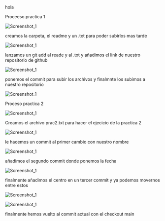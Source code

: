 hola

Proceeso practica 1

![Screenshot_1](https://user-images.githubusercontent.com/114656738/205112502-e8d41d86-9d67-4a06-a694-cec6be955057.png)

creamos la carpeta, el readme y un .txt para poder subirlos mas tarde

![Screenshot_1](https://user-images.githubusercontent.com/114656738/205112841-e32f54a9-f018-463a-b31e-d1950cc3bfbd.png)

lanzamos un git add al reade y al .txt y añadimos el link de nuestro repositorio de github

![Screenshot_1](https://user-images.githubusercontent.com/114656738/205113056-31d825e0-09c9-45cb-bd5c-0a4ffce96809.png)

ponemos el commit para subir los archivos y finalmnte los subimos a nuestro repositorio

![Screenshot_1](https://user-images.githubusercontent.com/114656738/205113264-ffb5f274-e28c-477f-b9d1-699234282c0e.png)

Proceso practica 2

![Screenshot_1](https://user-images.githubusercontent.com/114656738/205116275-a7585226-b9fe-4262-b1dc-96f7a7b32cc4.png)

Creamos el archivo prac2.txt para hacer el ejecicio de la practica 2

![Screenshot_1](https://user-images.githubusercontent.com/114656738/205116549-d57d2aa0-1bdc-4b02-81d9-0a02bfac6fdc.png)

le hacemos un commit al primer cambio con nuestro nombre

![Screenshot_1](https://user-images.githubusercontent.com/114656738/205116921-3a32bfa0-398d-4096-b94a-71fde12ec55e.png)

añadimos el segundo commit donde ponemos la fecha

![Screenshot_1](https://user-images.githubusercontent.com/114656738/205117102-34d4a071-162a-4c68-a54f-25fc7df1ac11.png)

finalmente añadimos el centro en un tercer commit y ya podemos movernos entre estos

![Screenshot_1](https://user-images.githubusercontent.com/114656738/205117324-b3963df2-1703-4b9b-ab61-9ab094fd4598.png)

![Screenshot_1](https://user-images.githubusercontent.com/114656738/205117403-0515bde3-22f3-44dd-a87d-20a97678371e.png)

finalmente hemos vuelto al commit actual con el checkout main
